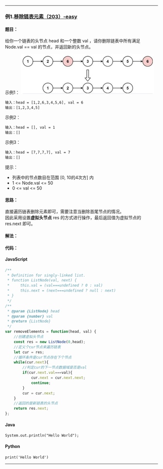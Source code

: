 >


---

### 例1.[移除链表元素（203）-easy](https://leetcode.cn/problems/remove-linked-list-elements/)

#### 题目：
给你一个链表的头节点 head 和一个整数 val ，请你删除链表中所有满足 Node.val == val 的节点，并返回新的头节点。

示例1：
![示例1图片](imgs/2_2_1.jpg)
```
输入：head = [1,2,6,3,4,5,6], val = 6
输出：[1,2,3,4,5]
```

示例2：
```
输入：head = [], val = 1
输出：[]
```

示例3：
```
输入：head = [7,7,7,7], val = 7
输出：[]
```

提示：

- 列表中的节点数目在范围 [0, 10的4次方] 内
- 1 <= Node.val <= 50
- 0 <= val <= 50

#### 思路：

直接遍历链表删除元素即可，需要注意当删除首尾节点的情况。  
因此采用设置**虚拟头节点** res 的方式进行操作，最后返回值为虚拟节点的 res.next 即可。

#### 解法：



#### 代码：

<!-- tabs:start -->

#### **JavaScript**

```javascript
/**
 * Definition for singly-linked list.
 * function ListNode(val, next) {
 *     this.val = (val===undefined ? 0 : val)
 *     this.next = (next===undefined ? null : next)
 * }
 */
/**
 * @param {ListNode} head
 * @param {number} val
 * @return {ListNode}
 */
var removeElements = function(head, val) {
    //创建虚拟头节点
    const res = new ListNode(0,head);
    //定义个cur节点来遍历链表
    let cur = res;
    //循环条件是cur节点存在下个节点
    while(cur.next){
        //判定cur的下一节点数据域是否是val
        if(cur.next.val===val){
            cur.next = cur.next.next;
            continue;
        }
        cur = cur.next;
    }
    //返回的是新链表的头节点
    return res.next;
};
```

#### **Java**

```
System.out.println("Hello World");
```

#### **Python**

```
print('Hello World')
```

<!-- tabs:end -->

---